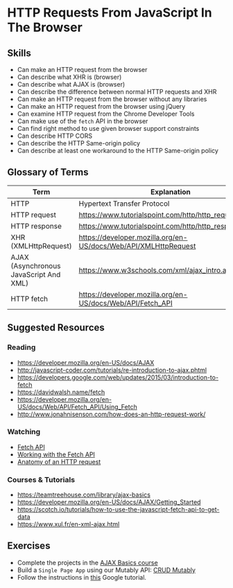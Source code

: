 # HTTP Requests From JavaScript In The Browser

## Skills

- Can make an HTTP request from the browser
- Can describe what XHR is (browser)
- Can describe what AJAX is (browser)
- Can describe the difference between normal HTTP requests and XHR
- Can make an HTTP request from the browser without any libraries
- Can make an HTTP request from the browser using jQuery
- Can examine HTTP request from the Chrome Developer Tools
- Can make use of the `fetch` API in the browser
- Can find right method to use given browser support constraints
- Can describe HTTP CORS
- Can describe the HTTP Same-origin policy
- Can describe at least one workaround to the HTTP Same-origin policy


## Glossary of Terms


| Term         | Explanation |
| ------------ | ----------- |
| HTTP | Hypertext Transfer Protocol |
| HTTP request | https://www.tutorialspoint.com/http/http_requests.htm |
| HTTP response | https://www.tutorialspoint.com/http/http_responses.htm |
| XHR (XMLHttpRequest) | https://developer.mozilla.org/en-US/docs/Web/API/XMLHttpRequest |
| AJAX (Asynchronous JavaScript And XML) | https://www.w3schools.com/xml/ajax_intro.asp |
| HTTP fetch | https://developer.mozilla.org/en-US/docs/Web/API/Fetch_API |

## Suggested Resources

### Reading

- https://developer.mozilla.org/en-US/docs/AJAX
- http://javascript-coder.com/tutorials/re-introduction-to-ajax.phtml
- https://developers.google.com/web/updates/2015/03/introduction-to-fetch
- https://davidwalsh.name/fetch
- https://developer.mozilla.org/en-US/docs/Web/API/Fetch_API/Using_Fetch
- http://www.jonahnisenson.com/how-does-an-http-request-work/

### Watching

- [Fetch API](https://www.youtube.com/watch?v=g6-ZwZmRncs)
- [Working with the Fetch API](https://www.youtube.com/watch?v=9Qtvjd0UbAs)
- [Anatomy of an HTTP request](https://www.lynda.com/Python-tutorials/Anatomy-HTTP-request/521198/532907-4.html)

### Courses & Tutorials

- https://teamtreehouse.com/library/ajax-basics
- https://developer.mozilla.org/en-US/docs/AJAX/Getting_Started
- https://scotch.io/tutorials/how-to-use-the-javascript-fetch-api-to-get-data
- https://www.xul.fr/en-xml-ajax.html


## Exercises

- Complete the projects in the [AJAX Basics course](https://teamtreehouse.com/library/ajax-basics)
- Build a `Single Page App` using our Mutably API: [CRUD Mutably](./exercises/Mutably.md)
- Follow the instructions in [this](https://developers.google.com/web/ilt/pwa/lab-fetch-api) Google tutorial.
